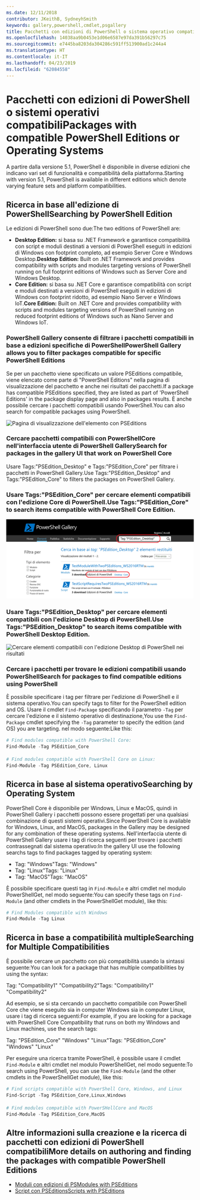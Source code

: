 ```yaml
---
ms.date: 12/11/2018
contributor: JKeithB, SydneyhSmith
keywords: gallery,powershell,cmdlet,psgallery
title: Pacchetti con edizioni di PowerShell o sistema operativo compatibili
ms.openlocfilehash: 14038aa9b0453e1d06e6587e97da391b56297c75
ms.sourcegitcommit: e7445ba8203da304286c591ff513900ad1c244a4
ms.translationtype: HT
ms.contentlocale: it-IT
ms.lasthandoff: 04/23/2019
ms.locfileid: "62084558"
---
```

# <a name="packages-with-compatible-powershell-editions-or-operating-systems"></a><span data-ttu-id="692f8-103">Pacchetti con edizioni di PowerShell o sistemi operativi compatibili</span><span class="sxs-lookup"><span data-stu-id="692f8-103">Packages with compatible PowerShell Editions or Operating Systems</span></span>

<span data-ttu-id="692f8-104">A partire dalla versione 5.1, PowerShell è disponibile in diverse edizioni che indicano vari set di funzionalità e compatibilità della piattaforma.</span><span class="sxs-lookup"><span data-stu-id="692f8-104">Starting with version 5.1, PowerShell is available in different editions which denote varying feature sets and platform compatibilities.</span></span>

## <a name="searching-by-powershell-edition"></a><span data-ttu-id="692f8-105">Ricerca in base all'edizione di PowerShell</span><span class="sxs-lookup"><span data-stu-id="692f8-105">Searching by PowerShell Edition</span></span>

<span data-ttu-id="692f8-106">Le edizioni di PowerShell sono due:</span><span class="sxs-lookup"><span data-stu-id="692f8-106">The two editions of PowerShell are:</span></span>
- <span data-ttu-id="692f8-107">**Desktop Edition:** si basa su .NET Framework e garantisce compatibilità con script e moduli destinati a versioni di PowerShell eseguiti in edizioni di Windows con footprint completo, ad esempio Server Core e Windows Desktop.</span><span class="sxs-lookup"><span data-stu-id="692f8-107">**Desktop Edition:** Built on .NET Framework and provides compatibility with scripts and modules targeting versions of PowerShell running on full footprint editions of Windows such as Server Core and Windows Desktop.</span></span>
- <span data-ttu-id="692f8-108">**Core Edition:** si basa su .NET Core e garantisce compatibilità con script e moduli destinati a versioni di PowerShell eseguiti in edizioni di Windows con footprint ridotto, ad esempio Nano Server e Windows IoT.</span><span class="sxs-lookup"><span data-stu-id="692f8-108">**Core Edition:** Built on .NET Core and provides compatibility with scripts and modules targeting versions of PowerShell running on reduced footprint editions of Windows such as Nano Server and Windows IoT.</span></span>

### <a name="powershell-gallery-allows-you-to-filter-packages-compatible-for-specific-powershell-editions"></a><span data-ttu-id="692f8-109">PowerShell Gallery consente di filtrare i pacchetti compatibili in base a edizioni specifiche di PowerShell</span><span class="sxs-lookup"><span data-stu-id="692f8-109">PowerShell Gallery allows you to filter packages compatible for specific PowerShell Editions</span></span>

<span data-ttu-id="692f8-110">Se per un pacchetto viene specificato un valore PSEditions compatibile, viene elencato come parte di "PowerShell Editions" nella pagina di visualizzazione del pacchetto e anche nei risultati dei pacchetti.</span><span class="sxs-lookup"><span data-stu-id="692f8-110">If a package has compatible PSEditions specified, they are listed as part of 'PowerShell Editions' in the package display page and also in packages results.</span></span>
<span data-ttu-id="692f8-111">È anche possibile cercare i pacchetti compatibili usando PowerShell.</span><span class="sxs-lookup"><span data-stu-id="692f8-111">You can also search for compatible packages using PowerShell.</span></span>

![Pagina di visualizzazione dell'elemento con PSEditions](../../Images/packagedisplaypagewithpseditions.PNG)

### <a name="search-for-packages-in-the-gallery-ui-that-work-on-powershell-core"></a><span data-ttu-id="692f8-113">Cercare pacchetti compatibili con PowerShellCore nell'interfaccia utente di PowerShell Gallery</span><span class="sxs-lookup"><span data-stu-id="692f8-113">Search for packages in the gallery UI that work on PowerShell Core</span></span>

<span data-ttu-id="692f8-114">Usare Tags:"PSEdition_Desktop" e Tags:"PSEdition_Core" per filtrare i pacchetti in PowerShell Gallery.</span><span class="sxs-lookup"><span data-stu-id="692f8-114">Use Tags:"PSEdition_Desktop" and Tags:"PSEdition_Core" to filters the packages on PowerShell Gallery.</span></span>

### <a name="use-tagspseditioncore-to-search-items-compatible-with-powershell-core-edition"></a><span data-ttu-id="692f8-115">Usare Tags:"PSEdition_Core" per cercare elementi compatibili con l'edizione Core di PowerShell.</span><span class="sxs-lookup"><span data-stu-id="692f8-115">Use Tags:"PSEdition_Core" to search items compatible with PowerShell Core Edition.</span></span>

![Cercare elementi compatibili con l'edizione Core di PowerShell nei risultati](../../Images/searchresultswithpseditions.PNG)

### <a name="use-tagspseditiondesktop-to-search-items-compatible-with-powershell-desktop-edition"></a><span data-ttu-id="692f8-117">Usare Tags:"PSEdition_Desktop" per cercare elementi compatibili con l'edizione Desktop di PowerShell.</span><span class="sxs-lookup"><span data-stu-id="692f8-117">Use Tags:"PSEdition_Desktop" to search items compatible with PowerShell Desktop Edition.</span></span>

![Cercare elementi compatibili con l'edizione Desktop di PowerShell nei risultati](../../Images/searchresultswithpseditionsdesktop.PNG)

### <a name="search-for-packages-to-find-compatible-editions-using-powershell"></a><span data-ttu-id="692f8-119">Cercare i pacchetti per trovare le edizioni compatibili usando PowerShell</span><span class="sxs-lookup"><span data-stu-id="692f8-119">Search for packages to find compatible editions using PowerShell</span></span>
<span data-ttu-id="692f8-120">È possibile specificare i tag per filtrare per l'edizione di PowerShell e il sistema operativo.</span><span class="sxs-lookup"><span data-stu-id="692f8-120">You can specify tags to filter for the PowerShell edition and OS.</span></span>
<span data-ttu-id="692f8-121">Usare il cmdlet `Find-Package` specificando il parametro `-Tag` per cercare l'edizione e il sistemo operativo di destinazione,</span><span class="sxs-lookup"><span data-stu-id="692f8-121">You use the `Find-Package` cmdlet specifying the `-Tag` parameter to specify the edition (and OS) you are targeting.</span></span>
<span data-ttu-id="692f8-122">nel modo seguente:</span><span class="sxs-lookup"><span data-stu-id="692f8-122">Like this:</span></span>

```powershell
# Find modules compatible with PowerShell Core:
Find-Module -Tag PSEdition_Core

# Find modules compatible with PowerShell Core on Linux:
Find-Module -Tag PSEdition_Core, Linux
```

## <a name="searching-by-operating-system"></a><span data-ttu-id="692f8-123">Ricerca in base al sistema operativo</span><span class="sxs-lookup"><span data-stu-id="692f8-123">Searching by Operating System</span></span>

<span data-ttu-id="692f8-124">PowerShell Core è disponibile per Windows, Linux e MacOS, quindi in PowerShell Gallery i pacchetti possono essere progettati per una qualsiasi combinazione di questi sistemi operativi.</span><span class="sxs-lookup"><span data-stu-id="692f8-124">Since PowerShell Core is available for Windows, Linux, and MacOS, packages in the Gallery may be designed for any combination of these operating systems.</span></span> <span data-ttu-id="692f8-125">Nell'interfaccia utente di PowerShell Gallery usare i tag di ricerca seguenti per trovare i pacchetti contrassegnati dal sistema operativo:</span><span class="sxs-lookup"><span data-stu-id="692f8-125">In the gallery UI use the following searchs tags to find packages tagged by operating system:</span></span>

- <span data-ttu-id="692f8-126">Tag: "Windows"</span><span class="sxs-lookup"><span data-stu-id="692f8-126">Tags: "Windows"</span></span>
- <span data-ttu-id="692f8-127">Tag: "Linux"</span><span class="sxs-lookup"><span data-stu-id="692f8-127">Tags: "Linux"</span></span>
- <span data-ttu-id="692f8-128">Tag: "MacOS"</span><span class="sxs-lookup"><span data-stu-id="692f8-128">Tags: "MacOS"</span></span>

<span data-ttu-id="692f8-129">È possibile specificare questi tag in `Find-Module` e altri cmdlet nel modulo PowerShellGet, nel modo seguente:</span><span class="sxs-lookup"><span data-stu-id="692f8-129">You can specify these tags on `Find-Module` (and other cmdlets in the PowerShellGet module), like this:</span></span>

```powershell
# Find Modules compatible with Windows
Find-Module -Tag Linux
```

## <a name="searching-for-multiple-compatibilities"></a><span data-ttu-id="692f8-130">Ricerca in base a compatibilità multiple</span><span class="sxs-lookup"><span data-stu-id="692f8-130">Searching for Multiple Compatibilities</span></span>

<span data-ttu-id="692f8-131">È possibile cercare un pacchetto con più compatibilità usando la sintassi seguente:</span><span class="sxs-lookup"><span data-stu-id="692f8-131">You can look for a package that has multiple compatibilities by using the syntax:</span></span>

<span data-ttu-id="692f8-132">Tag: "Compatibility1" "Compatibility2"</span><span class="sxs-lookup"><span data-stu-id="692f8-132">Tags: "Compatibility1" "Compatibility2"</span></span>

<span data-ttu-id="692f8-133">Ad esempio, se si sta cercando un pacchetto compatibile con PowerShell Core che viene eseguito sia in computer Windows sia in computer Linux, usare i tag di ricerca seguenti:</span><span class="sxs-lookup"><span data-stu-id="692f8-133">For example, if you are looking for a package with PowerShell Core Compatibility that runs on both my Windows and Linux machines, use the search tags:</span></span>

<span data-ttu-id="692f8-134">Tag: "PSEdition_Core" "Windows" "Linux"</span><span class="sxs-lookup"><span data-stu-id="692f8-134">Tags: "PSEdition_Core" "Windows" "Linux"</span></span>

<span data-ttu-id="692f8-135">Per eseguire una ricerca tramite PowerShell, è possibile usare il cmdlet `Find-Module` e altri cmdlet nel modulo PowerShellGet, nel modo seguente:</span><span class="sxs-lookup"><span data-stu-id="692f8-135">To search using PowerShell, you can use the `Find-Module` (and the other cmdlets in the PowerShellGet module), like this:</span></span>

```powershell
# Find scripts compatible with PowerShell Core, Windows, and Linux
Find-Script -Tag PSEdition_Core,Linux,Windows

# Find modules compatible with PowerSHellCore and MacOS
Find-Module -Tag PSEdition_Core,MacOS
```

## <a name="more-details-on-authoring-and-finding-the-packages-with-compatible-powershell-editions"></a><span data-ttu-id="692f8-136">Altre informazioni sulla creazione e la ricerca di pacchetti con edizioni di PowerShell compatibili</span><span class="sxs-lookup"><span data-stu-id="692f8-136">More details on authoring and finding the packages with compatible PowerShell Editions</span></span>

- [<span data-ttu-id="692f8-137">Moduli con edizioni di PS</span><span class="sxs-lookup"><span data-stu-id="692f8-137">Modules with PSEditions</span></span>](../../concepts/module-psedition-support.md)
- [<span data-ttu-id="692f8-138">Script con PSEditions</span><span class="sxs-lookup"><span data-stu-id="692f8-138">Scripts with PSEditions</span></span>](../../concepts/script-psedition-support.md)
